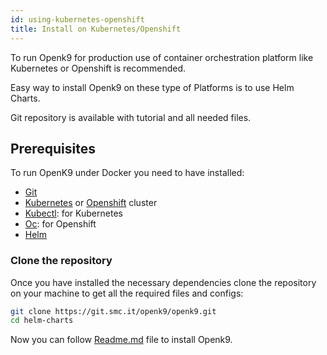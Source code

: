 ```yaml
---
id: using-kubernetes-openshift
title: Install on Kubernetes/Openshift
---
```


To run Openk9 for production use of container orchestration platform like Kubernetes or Openshift is recommended.

Easy way to install Openk9 on these type of Platforms is to use Helm Charts.

Git repository is available with tutorial and all needed files.

## Prerequisites

To run OpenK9 under Docker you need to have installed:

- [Git](https://git-scm.com/)
- [Kubernetes](https://kubernetes.io/) or [Openshift](https://www.redhat.com/en/technologies/cloud-computing/openshift) cluster
- [Kubectl](https://kubernetes.io/docs/tasks/tools/): for Kubernetes
- [Oc](https://docs.openshift.com/container-platform/4.11/cli_reference/openshift_cli/getting-started-cli.html): for Openshift
- [Helm](https://www.docker.com/)


### Clone the repository

Once you have installed the necessary dependencies clone the repository on your machine to get all the required files and configs:

```bash
git clone https://git.smc.it/openk9/openk9.git
cd helm-charts
```

Now you can follow [Readme.md](https://github.com/smclab/openk9/blob/main/helm-charts/README.md) file to install Openk9.
